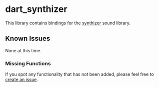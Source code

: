 # dart_synthizer

This library contains bindings for the [synthizer]([URL](https://github.com/synthizer/synthizer)) sound library.

## Known Issues

None at this time.

### Missing Functions

If you spot any functionality that has not been added, please feel free to [create an issue]([URL](https://github.com/chrisnorman7/dart_synthizer/issues/new)).
